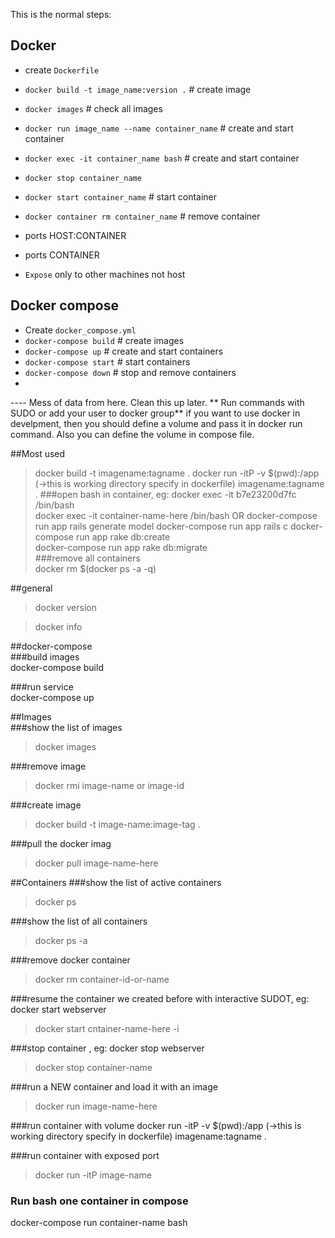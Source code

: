 This is the normal steps:
## Docker
 - create `Dockerfile`
 - `docker build -t image_name:version .` # create image
 - `docker images` # check all images
 - `docker run image_name --name container_name` # create and start container
 - `docker exec -it container_name bash` # create and start container
 - `docker stop container_name`
 - `docker start container_name` # start container
 - `docker container rm container_name` # remove container 

 - ports HOST:CONTAINER
 - ports CONTAINER
 - `Expose` only to other machines not host
 
## Docker compose
 - Create `docker_compose.yml`
 - `docker-compose build` # create images
 - `docker-compose up` # create and start containers
 - `docker-compose start` # start containers
 - `docker-compose down` # stop and remove containers
 -


---- Mess of data from here. Clean this up later.
** Run commands with SUDO or add your user to docker group** 
if you want to use docker in develpment, then you should define a volume and pass it in docker run command. 
Also you can define the volume in compose file.
 
##Most used  
>docker build -t imagename:tagname .
>docker run -itP -v $(pwd):/app (->this is working directory specify in dockerfile) imagename:tagname .
###open bash in container, eg: docker exec -it b7e23200d7fc /bin/bash    
>docker exec -it container-name-here /bin/bash OR
>docker-compose run app rails generate model
>docker-compose run app rails c
>docker-compose run app rake db:create  
>docker-compose run app rake db:migrate  
###remove all containers  
>docker rm $(docker ps -a -q)

  
  
##general 
>docker version  
  
>docker info  
  
  
##docker-compose  
###build images  
docker-compose build  
  
###run service  
docker-compose up  
  

##Images  
###show the list of images  
>docker images  
  
###remove image
>docker rmi image-name or image-id  
  
###create image
>docker build -t image-name:image-tag .
  
###pull the docker imag
>docker pull image-name-here
  
  
##Containers
###show the list of active containers
>docker ps  
  
###show the list of all containers  
>docker ps -a  
  
###remove docker container
>docker rm container-id-or-name  
  
###resume the container we created before with interactive SUDOT, eg: docker start webserver  
>docker start cntainer-name-here -i  
  
###stop container , eg: docker stop webserver 
>docker stop container-name  
  
###run a NEW container and load it with an image  
>docker run image-name-here  

###run container with volume
docker run -itP -v $(pwd):/app (->this is working directory specify in dockerfile) imagename:tagname .

###run container with exposed port
>docker run -itP image-name

### Run bash one container in compose
docker-compose run container-name bash
  
 
